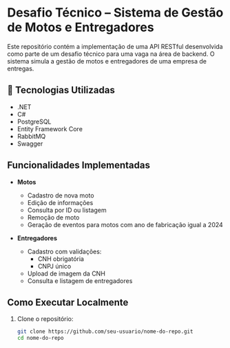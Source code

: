 # Desafio Técnico – Sistema de Gestão de Motos e Entregadores

Este repositório contém a implementação de uma API RESTful desenvolvida como parte de um desafio técnico para uma vaga na área de backend. O sistema simula a gestão de motos e entregadores de uma empresa de entregas.

## 🚀 Tecnologias Utilizadas

- .NET
- C#
- PostgreSQL
- Entity Framework Core
- RabbitMQ
- Swagger

## Funcionalidades Implementadas

- **Motos**
  - Cadastro de nova moto
  - Edição de informações
  - Consulta por ID ou listagem
  - Remoção de moto
  - Geração de eventos para motos com ano de fabricação igual a 2024

- **Entregadores**
  - Cadastro com validações:
    - CNH obrigatória
    - CNPJ único
  - Upload de imagem da CNH
  - Consulta e listagem de entregadores

## Como Executar Localmente

1. Clone o repositório:

   ```bash
   git clone https://github.com/seu-usuario/nome-do-repo.git
   cd nome-do-repo
